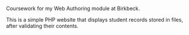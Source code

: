 Coursework for my Web Authoring module at Birkbeck.

This is a simple PHP website that displays student records stored in files, after validating their contents.